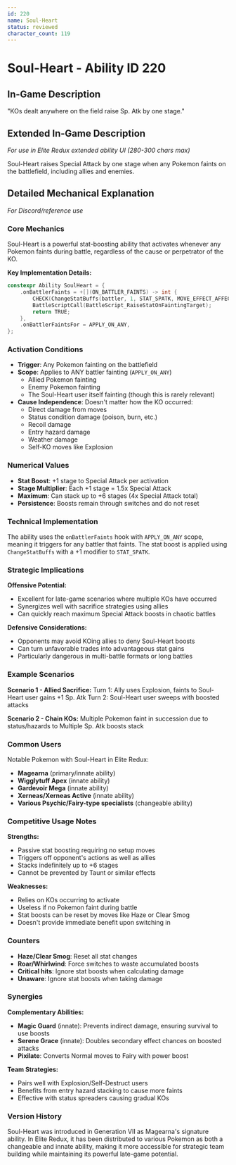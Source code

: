 ```yaml
---
id: 220
name: Soul-Heart
status: reviewed
character_count: 119
---
```


# Soul-Heart - Ability ID 220

## In-Game Description
"KOs dealt anywhere on the field raise Sp. Atk by one stage."

## Extended In-Game Description
*For use in Elite Redux extended ability UI (280-300 chars max)*

Soul-Heart raises Special Attack by one stage when any Pokemon faints on the battlefield, including allies and enemies.

## Detailed Mechanical Explanation
*For Discord/reference use*

### Core Mechanics
Soul-Heart is a powerful stat-boosting ability that activates whenever any Pokemon faints during battle, regardless of the cause or perpetrator of the KO.

**Key Implementation Details:**
```cpp
constexpr Ability SoulHeart = {
    .onBattlerFaints = +[](ON_BATTLER_FAINTS) -> int {
        CHECK(ChangeStatBuffs(battler, 1, STAT_SPATK, MOVE_EFFECT_AFFECTS_USER | STAT_BUFF_DONT_SET_BUFFERS, NULL))
        BattleScriptCall(BattleScript_RaiseStatOnFaintingTarget);
        return TRUE;
    },
    .onBattlerFaintsFor = APPLY_ON_ANY,
};
```

### Activation Conditions
- **Trigger**: Any Pokemon fainting on the battlefield
- **Scope**: Applies to ANY battler fainting (`APPLY_ON_ANY`)
  - Allied Pokemon fainting
  - Enemy Pokemon fainting
  - The Soul-Heart user itself fainting (though this is rarely relevant)
- **Cause Independence**: Doesn't matter how the KO occurred:
  - Direct damage from moves
  - Status condition damage (poison, burn, etc.)
  - Recoil damage
  - Entry hazard damage
  - Weather damage
  - Self-KO moves like Explosion

### Numerical Values
- **Stat Boost**: +1 stage to Special Attack per activation
- **Stage Multiplier**: Each +1 stage = 1.5x Special Attack
- **Maximum**: Can stack up to +6 stages (4x Special Attack total)
- **Persistence**: Boosts remain through switches and do not reset

### Technical Implementation
The ability uses the `onBattlerFaints` hook with `APPLY_ON_ANY` scope, meaning it triggers for any battler that faints. The stat boost is applied using `ChangeStatBuffs` with a +1 modifier to `STAT_SPATK`.

### Strategic Implications
**Offensive Potential:**
- Excellent for late-game scenarios where multiple KOs have occurred
- Synergizes well with sacrifice strategies using allies
- Can quickly reach maximum Special Attack boosts in chaotic battles

**Defensive Considerations:**
- Opponents may avoid KOing allies to deny Soul-Heart boosts
- Can turn unfavorable trades into advantageous stat gains
- Particularly dangerous in multi-battle formats or long battles

### Example Scenarios
**Scenario 1 - Allied Sacrifice:**
Turn 1: Ally uses Explosion, faints to Soul-Heart user gains +1 Sp. Atk
Turn 2: Soul-Heart user sweeps with boosted attacks

**Scenario 2 - Chain KOs:**
Multiple Pokemon faint in succession due to status/hazards to Multiple Sp. Atk boosts stack

### Common Users
Notable Pokemon with Soul-Heart in Elite Redux:
- **Magearna** (primary/innate ability)
- **Wigglytuff Apex** (innate ability)
- **Gardevoir Mega** (innate ability)  
- **Xerneas/Xerneas Active** (innate ability)
- **Various Psychic/Fairy-type specialists** (changeable ability)

### Competitive Usage Notes
**Strengths:**
- Passive stat boosting requiring no setup moves
- Triggers off opponent's actions as well as allies
- Stacks indefinitely up to +6 stages
- Cannot be prevented by Taunt or similar effects

**Weaknesses:**
- Relies on KOs occurring to activate
- Useless if no Pokemon faint during battle
- Stat boosts can be reset by moves like Haze or Clear Smog
- Doesn't provide immediate benefit upon switching in

### Counters
- **Haze/Clear Smog**: Reset all stat changes
- **Roar/Whirlwind**: Force switches to waste accumulated boosts
- **Critical hits**: Ignore stat boosts when calculating damage
- **Unaware**: Ignore stat boosts when taking damage

### Synergies
**Complementary Abilities:**
- **Magic Guard** (innate): Prevents indirect damage, ensuring survival to use boosts
- **Serene Grace** (innate): Doubles secondary effect chances on boosted attacks
- **Pixilate**: Converts Normal moves to Fairy with power boost

**Team Strategies:**
- Pairs well with Explosion/Self-Destruct users
- Benefits from entry hazard stacking to cause more faints
- Effective with status spreaders causing gradual KOs

### Version History
Soul-Heart was introduced in Generation VII as Magearna's signature ability. In Elite Redux, it has been distributed to various Pokemon as both a changeable and innate ability, making it more accessible for strategic team building while maintaining its powerful late-game potential.